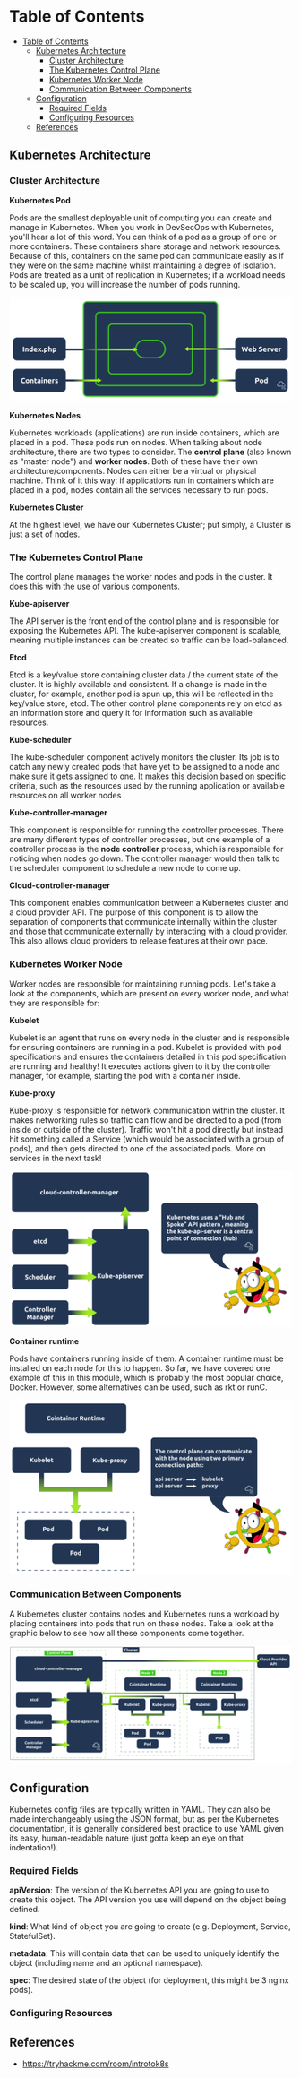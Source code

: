 # Table of Contents
- [Table of Contents](#table-of-contents)
  - [Kubernetes Architecture](#kubernetes-architecture)
    - [Cluster Architecture](#cluster-architecture)
    - [The Kubernetes Control Plane](#the-kubernetes-control-plane)
    - [Kubernetes Worker Node](#kubernetes-worker-node)
    - [Communication Between Components](#communication-between-components)
  - [Configuration](#configuration)
    - [Required Fields](#required-fields)
    - [Configuring Resources](#configuring-resources)
  - [References](#references)

## Kubernetes Architecture

### Cluster Architecture 

**Kubernetes Pod**

Pods are the smallest deployable unit of computing you can create and manage in Kubernetes. When you work in DevSecOps with Kubernetes, you'll hear a lot of this word. You can think of a pod as a group of one or more containers. These containers share storage and network resources. Because of this, containers on the same pod can communicate easily as if they were on the same machine whilst maintaining a degree of isolation. Pods are treated as a unit of replication in Kubernetes; if a workload needs to be scaled up, you will increase the number of pods running.

![Kubernetes Pod](images/Kubernetes-Pod.svg)

**Kubernetes Nodes**

Kubernetes workloads (applications) are run inside containers, which are placed in a pod. These pods run on nodes. When talking about node architecture, there are two types to consider. The **control plane** (also known as "master node") and **worker nodes**. Both of these have their own architecture/components. Nodes can either be a virtual or physical machine. Think of it this way: if applications run in containers which are placed in a pod, nodes contain all the services necessary to run pods.

**Kubernetes Cluster**

At the highest level, we have our Kubernetes Cluster; put simply, a Cluster is just a set of nodes. 

### The Kubernetes Control Plane

The control plane manages the worker nodes and pods in the cluster. It does this with the use of various components.

**Kube-apiserver**

The API server is the front end of the control plane and is responsible for exposing the Kubernetes API. The kube-apiserver component is scalable, meaning multiple instances can be created so traffic can be load-balanced.

**Etcd** 

Etcd is a key/value store containing cluster data / the current state of the cluster. It is highly available and consistent. If a change is made in the cluster, for example, another pod is spun up, this will be reflected in the key/value store, etcd. The other control plane components rely on etcd as an information store and query it for information such as available resources.

**Kube-scheduler** 

The kube-scheduler component actively monitors the cluster. Its job is to catch any newly created pods that have yet to be assigned to a node and make sure it gets assigned to one. It makes this decision based on specific criteria, such as the resources used by the running application or available resources on all worker nodes

**Kube-controller-manager** 

This component is responsible for running the controller processes. There are many different types of controller processes, but one example of a controller process is the **node controller** process, which is responsible for noticing when nodes go down. The controller manager would then talk to the scheduler component to schedule a new node to come up.

**Cloud-controller-manager** 

This component enables communication between a Kubernetes cluster and a cloud provider API. The purpose of this component is to allow the separation of components that communicate internally within the cluster and those that communicate externally by interacting with a cloud provider. This also allows cloud providers to release features at their own pace.

### Kubernetes Worker Node

Worker nodes are responsible for maintaining running pods. Let's take a look at the components, which are present on every worker node, and what they are responsible for:  

**Kubelet** 

Kubelet is an agent that runs on every node in the cluster and is responsible for ensuring containers are running in a pod. Kubelet is provided with pod specifications and ensures the containers detailed in this pod specification are running and healthy! It executes actions given to it by the controller manager, for example, starting the pod with a container inside.

**Kube-proxy** 

Kube-proxy is responsible for network communication within the cluster. It makes networking rules so traffic can flow and be directed to a pod (from inside or outside of the cluster). Traffic won't hit a pod directly but instead hit something called a Service (which would be associated with a group of pods), and then gets directed to one of the associated pods. More on services in the next task!

![Control Plane](images/Control-Plane.svg)

**Container runtime**

Pods have containers running inside of them. A container runtime must be installed on each node for this to happen. So far, we have covered one example of this in this module, which is probably the most popular choice, Docker. However, some alternatives can be used, such as rkt or runC.

![Container runtime](images/Container-runtime.svg)

### Communication Between Components

A Kubernetes cluster contains nodes and Kubernetes runs a workload by placing containers into pods that run on these nodes. Take a look at the graphic below to see how all these components come together.


![Communication Between Components](images/Communication-Between-Components.svg)

## Configuration

Kubernetes config files are typically written in YAML. They can also be made interchangeably using the JSON format, but as per the Kubernetes documentation, it is generally considered best practice to use YAML given its easy, human-readable nature (just gotta keep an eye on that indentation!).

### Required Fields

**apiVersion**: The version of the Kubernetes API you are going to use to create this object. The API version you use will depend on the object being defined.

**kind**: What kind of object you are going to create (e.g. Deployment, Service, StatefulSet).

**metadata**: This will contain data that can be used to uniquely identify the object (including name and an optional namespace).

**spec**: The desired state of the object (for deployment, this might be 3 nginx pods).

### Configuring Resources 

## References
 - https://tryhackme.com/room/introtok8s